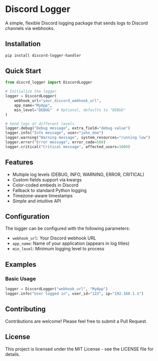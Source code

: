 # Discord Logger

A simple, flexible Discord logging package that sends logs to Discord channels via webhooks.

## Installation

```bash
pip install discord-logger-handler
```

## Quick Start

```python
from discrd_logger import DiscordLogger

# Initialize the logger
logger = DiscordLogger(
    webhook_url="your_discord_webhook_url",
    app_name="MyApp",
    min_level="DEBUG"  # Optional, defaults to "DEBUG"
)

# Send logs at different levels
logger.debug("Debug message", extra_field="debug value")
logger.info("Info message", user="john_doe")
logger.warning("Warning message", system_resources="running low")
logger.error("Error message", error_code=500)
logger.critical("Critical message", affected_users=1000)
```

## Features

- Multiple log levels (DEBUG, INFO, WARNING, ERROR, CRITICAL)
- Custom fields support via kwargs
- Color-coded embeds in Discord
- Fallback to standard Python logging
- Timezone-aware timestamps
- Simple and intuitive API

## Configuration

The logger can be configured with the following parameters:

- `webhook_url`: Your Discord webhook URL
- `app_name`: Name of your application (appears in log titles)
- `min_level`: Minimum logging level to process

## Examples

### Basic Usage

```python
logger = DiscordLogger("webhook_url", "MyApp")
logger.info("User logged in", user_id="123", ip="192.168.1.1")
```

## Contributing

Contributions are welcome! Please feel free to submit a Pull Request.

## License

This project is licensed under the MIT License - see the LICENSE file for details.
